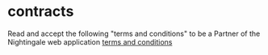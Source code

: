 # contracts
Read and accept the following "terms and conditions" to be a Partner of the Nightingale web application [terms and conditions](AdvertiserAgreement_v0.2.pdf)


